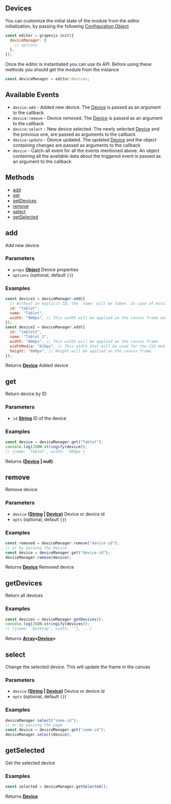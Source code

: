 <!-- Generated by documentation.js. Update this documentation by updating the source code. -->

## Devices

You can customize the initial state of the module from the editor initialization, by passing the following [Configuration Object][1]

```js
const editor = grapesjs.init({
  deviceManager: {
    // options
  },
});
```

Once the editor is instantiated you can use its API. Before using these methods you should get the module from the instance

```js
const deviceManager = editor.Devices;
```

## Available Events

- `device:add` - Added new device. The [Device] is passed as an argument to the callback
- `device:remove` - Device removed. The [Device] is passed as an argument to the callback
- `device:select` - New device selected. The newly selected [Device] and the previous one, are passed as arguments to the callback
- `device:update` - Device updated. The updated [Device] and the object containing changes are passed as arguments to the callback
- `device` - Catch-all event for all the events mentioned above. An object containing all the available data about the triggered event is passed as an argument to the callback

## Methods

- [add][2]
- [get][3]
- [getDevices][4]
- [remove][5]
- [select][6]
- [getSelected][7]

[Device]: device.html

## add

Add new device

### Parameters

- `props` **[Object][8]** Device properties
- `options` (optional, default `{}`)

### Examples

```javascript
const device1 = deviceManager.add({
  // Without an explicit ID, the `name` will be taken. In case of missing `name`, a random ID will be created.
  id: "tablet",
  name: "Tablet",
  width: "900px", // This width will be applied on the canvas frame and for the CSS media
});
const device2 = deviceManager.add({
  id: "tablet2",
  name: "Tablet 2",
  width: "800px", // This width will be applied on the canvas frame
  widthMedia: "810px", // This width that will be used for the CSS media
  height: "600px", // Height will be applied on the canvas frame
});
```

Returns **[Device]** Added device

## get

Return device by ID

### Parameters

- `id` **[String][9]** ID of the device

### Examples

```javascript
const device = deviceManager.get("Tablet");
console.log(JSON.stringify(device));
// {name: 'Tablet', width: '900px'}
```

Returns **([Device] | null)**

## remove

Remove device

### Parameters

- `device` **([String][9] | [Device])** Device or device id
- `opts` (optional, default `{}`)

### Examples

```javascript
const removed = deviceManager.remove("device-id");
// or by passing the Device
const device = deviceManager.get("device-id");
deviceManager.remove(device);
```

Returns **[Device]** Removed device

## getDevices

Return all devices

### Examples

```javascript
const devices = deviceManager.getDevices();
console.log(JSON.stringify(devices));
// [{name: 'Desktop', width: ''}, ...]
```

Returns **[Array][10]<[Device]>**

## select

Change the selected device. This will update the frame in the canvas

### Parameters

- `device` **([String][9] | [Device])** Device or device id
- `opts` (optional, default `{}`)

### Examples

```javascript
deviceManager.select("some-id");
// or by passing the page
const device = deviceManager.get("some-id");
deviceManager.select(device);
```

## getSelected

Get the selected device

### Examples

```javascript
const selected = deviceManager.getSelected();
```

Returns **[Device]**

[1]: https://github.com/artf/grapesjs/blob/master/src/device_manager/config/config.js
[2]: #add
[3]: #get
[4]: #getdevices
[5]: #remove
[6]: #select
[7]: #getselected
[8]: https://developer.mozilla.org/docs/Web/JavaScript/Reference/Global_Objects/Object
[9]: https://developer.mozilla.org/docs/Web/JavaScript/Reference/Global_Objects/String
[10]: https://developer.mozilla.org/docs/Web/JavaScript/Reference/Global_Objects/Array
